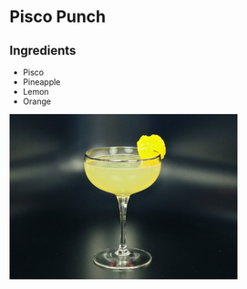 # Pisco Punch

## Ingredients

- Pisco
- Pineapple
- Lemon
- Orange


![Image](../../Images/Pisco_Punch.jpg)